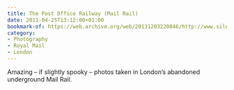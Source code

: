 ```yaml
---
title: The Post Office Railway (Mail Rail)
date: 2011-04-25T13:12:00+01:00
bookmark-of: https://web.archive.org/web/20131203220846/http://www.silentuk.com/?p=2792
category:
- Photography
- Royal Mail
- London
---
```

Amazing – if slightly spooky – photos taken in London’s abandoned underground Mail Rail.
